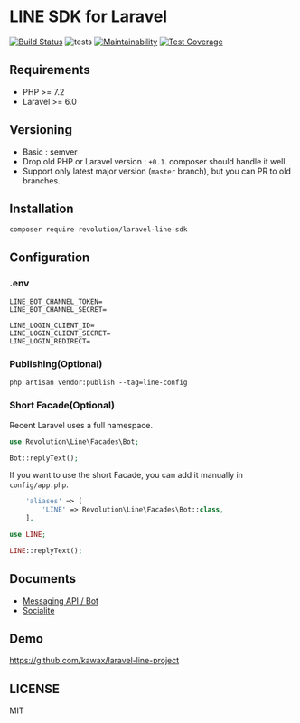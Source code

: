 # LINE SDK for Laravel

[![Build Status](https://travis-ci.com/kawax/laravel-line-sdk.svg?branch=master)](https://travis-ci.com/kawax/laravel-line-sdk)
![tests](https://github.com/kawax/laravel-line-sdk/workflows/tests/badge.svg)
[![Maintainability](https://api.codeclimate.com/v1/badges/99eef5006575c054a859/maintainability)](https://codeclimate.com/github/kawax/laravel-line-sdk/maintainability)
[![Test Coverage](https://api.codeclimate.com/v1/badges/99eef5006575c054a859/test_coverage)](https://codeclimate.com/github/kawax/laravel-line-sdk/test_coverage)

## Requirements
- PHP >= 7.2
- Laravel >= 6.0

## Versioning
- Basic : semver
- Drop old PHP or Laravel version : `+0.1`. composer should handle it well.
- Support only latest major version (`master` branch), but you can PR to old branches.

## Installation

```
composer require revolution/laravel-line-sdk
```

## Configuration

### .env
```
LINE_BOT_CHANNEL_TOKEN=
LINE_BOT_CHANNEL_SECRET=

LINE_LOGIN_CLIENT_ID=
LINE_LOGIN_CLIENT_SECRET=
LINE_LOGIN_REDIRECT=
```

### Publishing(Optional)

```
php artisan vendor:publish --tag=line-config
```

### Short Facade(Optional)
Recent Laravel uses a full namespace.

```php
use Revolution\Line\Facades\Bot;

Bot::replyText();
```

If you want to use the short Facade, you can add it manually in `config/app.php`.

```php
    'aliases' => [
        'LINE' => Revolution\Line\Facades\Bot::class,
    ],
```

```php
use LINE;

LINE::replyText();
```

## Documents
- [Messaging API / Bot](./docs/bot.md)
- [Socialite](./docs/socialite.md)

## Demo
https://github.com/kawax/laravel-line-project

## LICENSE
MIT
